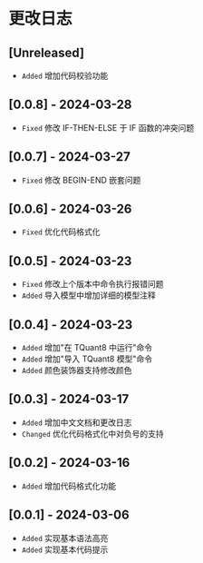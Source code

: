 # 更改日志

## [Unreleased]

-   `Added` 增加代码校验功能

## [0.0.8] - 2024-03-28

-   `Fixed` 修改 IF-THEN-ELSE 于 IF 函数的冲突问题

## [0.0.7] - 2024-03-27

-   `Fixed` 修改 BEGIN-END 嵌套问题

## [0.0.6] - 2024-03-26

-   `Fixed` 优化代码格式化

## [0.0.5] - 2024-03-23

-   `Fixed` 修改上个版本中命令执行报错问题
-   `Added` 导入模型中增加详细的模型注释

## [0.0.4] - 2024-03-23

-   `Added` 增加"在 TQuant8 中运行"命令
-   `Added` 增加"导入 TQuant8 模型"命令
-   `Added` 颜色装饰器支持修改颜色

## [0.0.3] - 2024-03-17

-   `Added` 增加中文文档和更改日志
-   `Changed` 优化代码格式化中对负号的支持

## [0.0.2] - 2024-03-16

-   `Added` 增加代码格式化功能

## [0.0.1] - 2024-03-06

-   `Added` 实现基本语法高亮
-   `Added` 实现基本代码提示
